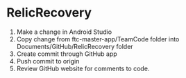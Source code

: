 # RelicRecovery


1. Make a change in Android Studio
2. Copy change from ftc-master-app/TeamCode folder into Documents/GitHub/RelicRecovery folder
3. Create commit through GitHub app
4. Push commit to origin
5. Review GitHub website for comments to code.

